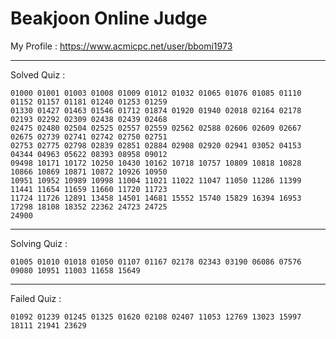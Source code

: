 # Beakjoon Online Judge

My Profile : https://www.acmicpc.net/user/bbomi1973

---

Solved Quiz : 
```
01000 01001 01003 01008 01009 01012 01032 01065 01076 01085 01110 01152 01157 01181 01240 01253 01259
01330 01427 01463 01546 01712 01874 01920 01940 02018 02164 02178 02193 02292 02309 02438 02439 02468
02475 02480 02504 02525 02557 02559 02562 02588 02606 02609 02667 02675 02739 02741 02742 02750 02751
02753 02775 02798 02839 02851 02884 02908 02920 02941 03052 04153 04344 04963 05622 08393 08958 09012
09498 10171 10172 10250 10430 10162 10718 10757 10809 10818 10828 10866 10869 10871 10872 10926 10950
10951 10952 10989 10998 11004 11021 11022 11047 11050 11286 11399 11441 11654 11659 11660 11720 11723
11724 11726 12891 13458 14501 14681 15552 15740 15829 16394 16953 17298 18108 18352 22362 24723 24725
24900
```

---

Solving Quiz :
```
01005 01010 01018 01050 01107 01167 02178 02343 03190 06086 07576 09080 10951 11003 11658 15649
```

---

Failed Quiz :
```
01092 01239 01245 01325 01620 02108 02407 11053 12769 13023 15997 18111 21941 23629
```